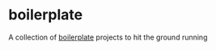 # boilerplate
A collection of [boilerplate](https://en.wikipedia.org/wiki/Boilerplate_code) projects to hit the ground running
